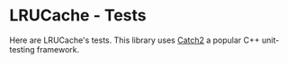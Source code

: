 # LRUCache - Tests

Here are LRUCache's tests. This library uses [Catch2](https://github.com/catchorg/Catch2/tree/v2.x) a popular C++ unit-testing framework.
